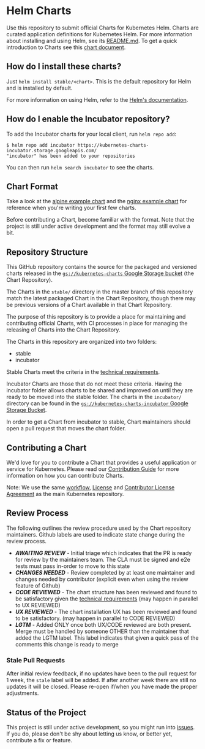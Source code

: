 # Helm Charts

Use this repository to submit official Charts for Kubernetes Helm. Charts are curated application definitions for Kubernetes Helm. For more information about installing and using Helm, see its
[README.md](https://github.com/kubernetes/helm/tree/master/README.md). To get a quick introduction to Charts see this [chart document](https://github.com/kubernetes/helm/blob/master/docs/charts.md).

## How do I install these charts?

Just `helm install stable/<chart>`. This is the default repository for Helm and is installed by default.

For more information on using Helm, refer to the [Helm's documentation](https://github.com/kubernetes/helm#docs).

## How do I enable the Incubator repository?

To add the Incubator charts for your local client, run `helm repo add`:

```
$ helm repo add incubator https://kubernetes-charts-incubator.storage.googleapis.com/
"incubator" has been added to your repositories
```

You can then run `helm search incubator` to see the charts.

## Chart Format

Take a look at the [alpine example chart](https://github.com/kubernetes/helm/tree/master/docs/examples/alpine) and the [nginx example chart](https://github.com/kubernetes/helm/tree/master/docs/examples/nginx) for reference when you're writing your first few charts.

Before contributing a Chart, become familiar with the format. Note that the project is still under active development and the format may still evolve a bit.

## Repository Structure

This GitHub repository contains the source for the packaged and versioned charts released in the [`gs://kubernetes-charts` Google Storage bucket](https://console.cloud.google.com/storage/browser/kubernetes-charts/) (the Chart Repository).

The Charts in the `stable/` directory in the master branch of this repository match the latest packaged Chart in the Chart Repository, though there may be previous versions of a Chart available in that Chart Repository.

The purpose of this repository is to provide a place for maintaining and contributing official Charts, with CI processes in place for managing the releasing of Charts into the Chart Repository.

The Charts in this repository are organized into two folders:
* stable
* incubator

Stable Charts meet the criteria in the [technical requirements](CONTRIBUTING.md#technical-requirements).

Incubator Charts are those that do not meet these criteria. Having the incubator folder allows charts to be shared and improved on until they are ready to be moved into the stable folder. The charts in the `incubator/` directory can be found in the [`gs://kubernetes-charts-incubator` Google Storage Bucket](https://console.cloud.google.com/storage/browser/kubernetes-charts-incubator).

In order to get a Chart from incubator to stable, Chart maintainers should open a pull request that moves the chart folder.

## Contributing a Chart

We'd love for you to contribute a Chart that provides a useful application or service for Kubernetes. Please read our [Contribution Guide](CONTRIBUTING.md) for more information on how you can contribute Charts.

Note: We use the same [workflow](https://github.com/kubernetes/kubernetes/blob/master/docs/devel/development.md#git-setup),
[License](LICENSE) and [Contributor License Agreement](CONTRIBUTING.md) as the main Kubernetes repository.

## Review Process

The following outlines the review procedure used by the Chart repository maintainers. Github labels are used to indicate state change during the review process. 

* ***AWAITING REVIEW*** - Initial triage which indicates that the PR is ready for review by the maintainers team. The CLA must be signed and e2e tests must pass in-order to move to this state
* ***CHANGES NEEDED*** - Review completed by at least one maintainer and changes needed by contributor (explicit even when using the review feature of Github)
* ***CODE REVIEWED*** - The chart structure has been reviewed and found to be satisfactory given the [technical requirements](CONTRIBUTING.md#technical-requirements) (may happen in parallel to UX REVIEWED)
* ***UX REVIEWED*** - The chart installation UX has been reviewed and found to be satisfactory. (may happen in parallel to CODE REVIEWED)
* ***LGTM*** - Added ONLY once both UX/CODE reviewed are both present. Merge must be handled by someone OTHER than the maintainer that added the LGTM label. This label indicates that given a quick pass of the comments this change is ready to merge

### Stale Pull Requests

After initial review feedback, if no updates have been to the pull request for 1 week, the `stale` label will be added. If after another week there are still no updates it will be closed. Please re-open if/when you have made the proper adjustments.

## Status of the Project

This project is still under active development, so you might run into [issues](https://github.com/kubernetes/charts/issues). If you do, please don't be shy about letting us know, or better yet, contribute a fix or feature.
